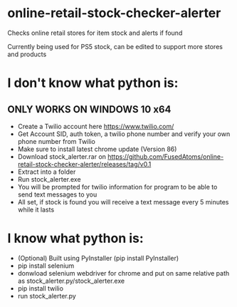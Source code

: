 # online-retail-stock-checker-alerter
Checks online retail stores for item stock and alerts if found

Currently being used for PS5 stock, can be edited to support more stores and products

# I don't know what python is:
## ONLY WORKS ON WINDOWS 10 x64
- Create a Twilio account here https://www.twilio.com/ 
- Get Account SID, auth token, a twilio phone number and verify your own phone number from Twilio
- Make sure to install latest chrome update (Version 86)
- Download stock_alerter.rar on https://github.com/FusedAtoms/online-retail-stock-checker-alerter/releases/tag/v0.1
- Extract into a folder
- Run stock_alerter.exe
- You will be prompted for twilio information for program to be able to send text messages to you
- All set, if stock is found you will receive a text message every 5 minutes while it lasts

# I know what python is:
- (Optional) Built using PyInstaller (pip install PyInstaller)
- pip install selenium 
- donwload selenium webdriver for chrome and put on same relative path as stock_alerter.py/stock_alerter.exe
- pip install twilio
- run stock_alerter.py
